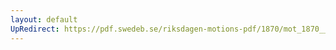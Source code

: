 ```yaml
---
layout: default
UpRedirect: https://pdf.swedeb.se/riksdagen-motions-pdf/1870/mot_1870__fk__00022/mot_1870__fk__00022_002.pdf
---
```

